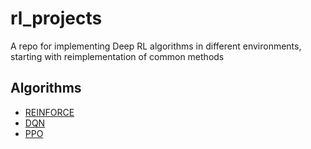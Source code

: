 # rl_projects
A repo for implementing Deep RL algorithms in different environments, starting with
reimplementation of common methods

## Algorithms
* [REINFORCE](./vpg_implementation/)
* [DQN](./dqn)
* [PPO](./ppo)
